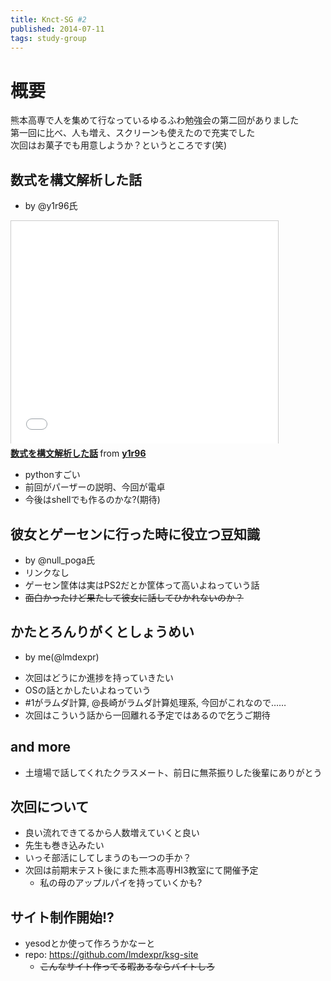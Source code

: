 ```yaml
---
title: Knct-SG #2
published: 2014-07-11
tags: study-group
---
```

# 概要
熊本高専で人を集めて行なっているゆるふわ勉強会の第二回がありました  
第一回に比べ、人も増え、スクリーンも使えたので充実でした  
次回はお菓子でも用意しようか？というところです(笑)  

## 数式を構文解析した話
* by @y1r96氏

<iframe src="//www.slideshare.net/slideshow/embed_code/36870669" width="427" height="356" frameborder="0" marginwidth="0" marginheight="0" scrolling="no" style="border:1px solid #CCC; border-width:1px 1px 0; margin-bottom:5px; max-width: 100%;" allowfullscreen>
</iframe>
<div style="margin-bottom:5px">
<strong>
<a href="https://www.slideshare.net/ueno122y344u/2-36870669" title="数式を構文解析した話" target="_blank">数式を構文解析した話</a>
</strong> from 
<strong><a href="http://www.slideshare.net/ueno122y344u" target="_blank">y1r96 </a></strong>
</div>

* pythonすごい
* 前回がパーザーの説明、今回が電卓
* 今後はshellでも作るのかな?(期待)

## 彼女とゲーセンに行った時に役立つ豆知識
* by @null_poga氏
* リンクなし
* ゲーセン筐体は実はPS2だとか筐体って高いよねっていう話
* ~~面白かったけど果たして彼女に話してひかれないのか？~~

## かたとろんりがくとしょうめい
* by me(@lmdexpr)

<script async class="speakerdeck-embed" data-id="5e7515c0ebcf0131a3ad1ab3eb21a189" data-ratio="1.33333333333333" src="//speakerdeck.com/assets/embed.js"></script>

* 次回はどうにか進捗を持っていきたい
* OSの話とかしたいよねっていう
* #1がラムダ計算, @長崎がラムダ計算処理系, 今回がこれなので……
* 次回はこういう話から一回離れる予定ではあるので乞うご期待

## and more
* 土壇場で話してくれたクラスメート、前日に無茶振りした後輩にありがとう

## 次回について
* 良い流れできてるから人数増えていくと良い
* 先生も巻き込みたい
* いっそ部活にしてしまうのも一つの手か？
* 次回は前期末テスト後にまた熊本高専HI3教室にて開催予定
    * 私の母のアップルパイを持っていくかも?

## サイト制作開始!?
* yesodとか使って作ろうかなーと
* repo: https://github.com/lmdexpr/ksg-site
    * ~~こんなサイト作ってる暇あるならバイトしろ~~
